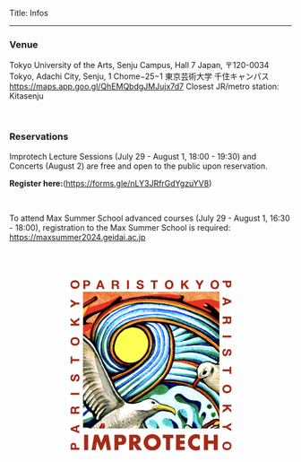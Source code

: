 Title: Infos

---

### Venue

Tokyo University of the Arts, Senju Campus, Hall 7
Japan, 〒120-0034 Tokyo, Adachi City, Senju, 1 Chome−25−1 東京芸術大学 千住キャンパス
https://maps.app.goo.gl/QhEMQbdgJMJujx7d7
Closest JR/metro station: Kitasenju

<br>

### Reservations

Improtech Lecture Sessions (July 29 - August 1, 18:00 - 19:30) and Concerts (August 2) are free and open to the public upon reservation.

**Register here:**(https://forms.gle/nLY3JRfrGdYgzuYV8)

<br>

To attend Max Summer School advanced courses (July 29 - August 1, 16:30 - 18:00), registration to the Max Summer School is required: https://maxsummer2024.geidai.ac.jp

<br><br>

<p align="center">
  <img src="../images/Logo_improtech_anniv.png" width="300">
</p>
